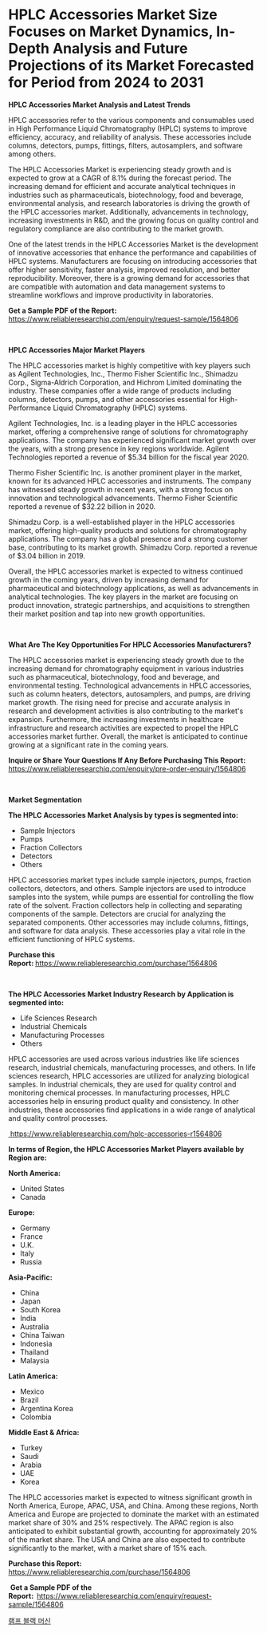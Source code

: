 <p><h1>HPLC Accessories Market Size Focuses on Market Dynamics, In-Depth Analysis and Future Projections of its Market Forecasted for Period from 2024 to 2031</h1></p><p><strong>HPLC Accessories Market Analysis and Latest Trends</strong></p>
<p><p>HPLC accessories refer to the various components and consumables used in High Performance Liquid Chromatography (HPLC) systems to improve efficiency, accuracy, and reliability of analysis. These accessories include columns, detectors, pumps, fittings, filters, autosamplers, and software among others.</p><p>The HPLC Accessories Market is experiencing steady growth and is expected to grow at a CAGR of 8.1% during the forecast period. The increasing demand for efficient and accurate analytical techniques in industries such as pharmaceuticals, biotechnology, food and beverage, environmental analysis, and research laboratories is driving the growth of the HPLC accessories market. Additionally, advancements in technology, increasing investments in R&D, and the growing focus on quality control and regulatory compliance are also contributing to the market growth.</p><p>One of the latest trends in the HPLC Accessories Market is the development of innovative accessories that enhance the performance and capabilities of HPLC systems. Manufacturers are focusing on introducing accessories that offer higher sensitivity, faster analysis, improved resolution, and better reproducibility. Moreover, there is a growing demand for accessories that are compatible with automation and data management systems to streamline workflows and improve productivity in laboratories.</p></p>
<p><strong>Get a Sample PDF of the Report:&nbsp;</strong> <a href="https://www.reliableresearchiq.com/enquiry/request-sample/1564806">https://www.reliableresearchiq.com/enquiry/request-sample/1564806</a></p>
<p>&nbsp;</p>
<p><strong>HPLC Accessories Major Market Players</strong></p>
<p><p>The HPLC accessories market is highly competitive with key players such as Agilent Technologies, Inc., Thermo Fisher Scientific Inc., Shimadzu Corp., Sigma-Aldrich Corporation, and Hichrom Limited dominating the industry. These companies offer a wide range of products including columns, detectors, pumps, and other accessories essential for High-Performance Liquid Chromatography (HPLC) systems.</p><p>Agilent Technologies, Inc. is a leading player in the HPLC accessories market, offering a comprehensive range of solutions for chromatography applications. The company has experienced significant market growth over the years, with a strong presence in key regions worldwide. Agilent Technologies reported a revenue of $5.34 billion for the fiscal year 2020.</p><p>Thermo Fisher Scientific Inc. is another prominent player in the market, known for its advanced HPLC accessories and instruments. The company has witnessed steady growth in recent years, with a strong focus on innovation and technological advancements. Thermo Fisher Scientific reported a revenue of $32.22 billion in 2020.</p><p>Shimadzu Corp. is a well-established player in the HPLC accessories market, offering high-quality products and solutions for chromatography applications. The company has a global presence and a strong customer base, contributing to its market growth. Shimadzu Corp. reported a revenue of $3.04 billion in 2019.</p><p>Overall, the HPLC accessories market is expected to witness continued growth in the coming years, driven by increasing demand for pharmaceutical and biotechnology applications, as well as advancements in analytical technologies. The key players in the market are focusing on product innovation, strategic partnerships, and acquisitions to strengthen their market position and tap into new growth opportunities.</p></p>
<p>&nbsp;</p>
<p><strong>What Are The Key Opportunities For HPLC Accessories Manufacturers?</strong></p>
<p><p>The HPLC accessories market is experiencing steady growth due to the increasing demand for chromatography equipment in various industries such as pharmaceutical, biotechnology, food and beverage, and environmental testing. Technological advancements in HPLC accessories, such as column heaters, detectors, autosamplers, and pumps, are driving market growth. The rising need for precise and accurate analysis in research and development activities is also contributing to the market's expansion. Furthermore, the increasing investments in healthcare infrastructure and research activities are expected to propel the HPLC accessories market further. Overall, the market is anticipated to continue growing at a significant rate in the coming years.</p></p>
<p><strong>Inquire or Share Your Questions If Any Before Purchasing This Report:</strong> <a href="https://www.reliableresearchiq.com/enquiry/pre-order-enquiry/1564806">https://www.reliableresearchiq.com/enquiry/pre-order-enquiry/1564806</a></p>
<p>&nbsp;</p>
<p><strong>Market Segmentation</strong></p>
<p><strong>The HPLC Accessories Market Analysis by types is segmented into:</strong></p>
<p><ul><li>Sample Injectors</li><li>Pumps</li><li>Fraction Collectors</li><li>Detectors</li><li>Others</li></ul></p>
<p><p>HPLC accessories market types include sample injectors, pumps, fraction collectors, detectors, and others. Sample injectors are used to introduce samples into the system, while pumps are essential for controlling the flow rate of the solvent. Fraction collectors help in collecting and separating components of the sample. Detectors are crucial for analyzing the separated components. Other accessories may include columns, fittings, and software for data analysis. These accessories play a vital role in the efficient functioning of HPLC systems.</p></p>
<p><strong>Purchase this Report:&nbsp;</strong><a href="https://www.reliableresearchiq.com/purchase/1564806">https://www.reliableresearchiq.com/purchase/1564806</a></p>
<p>&nbsp;</p>
<p><strong>The HPLC Accessories Market Industry Research by Application is segmented into:</strong></p>
<p><ul><li>Life Sciences Research</li><li>Industrial Chemicals</li><li>Manufacturing Processes</li><li>Others</li></ul></p>
<p><p>HPLC accessories are used across various industries like life sciences research, industrial chemicals, manufacturing processes, and others. In life sciences research, HPLC accessories are utilized for analyzing biological samples. In industrial chemicals, they are used for quality control and monitoring chemical processes. In manufacturing processes, HPLC accessories help in ensuring product quality and consistency. In other industries, these accessories find applications in a wide range of analytical and quality control processes.</p></p>
<p><a href="https://www.reliableresearchiq.com/hplc-accessories-r1564806">&nbsp;https://www.reliableresearchiq.com/hplc-accessories-r1564806</a></p>
<p><strong>In terms of Region, the HPLC Accessories Market Players available by Region are:</strong></p>
<p>
    <p> <strong> North America: </strong>
        <ul>
            <li>United States</li>
            <li>Canada</li>
        </ul>
        </p> 
    <p> <strong> Europe: </strong>
        <ul>
            <li>Germany</li>
            <li>France</li>
            <li>U.K.</li>
            <li>Italy</li>
            <li>Russia</li>
        </ul>
        </p> 
    <p> <strong> Asia-Pacific: </strong>
        <ul>
            <li>China</li>
            <li>Japan</li>
            <li>South Korea</li>
            <li>India</li>
            <li>Australia</li>
            <li>China Taiwan</li>
            <li>Indonesia</li>
            <li>Thailand</li>
            <li>Malaysia</li>
        </ul>
        </p> 
    <p> <strong> Latin America: </strong>
        <ul>
            <li>Mexico</li>
            <li>Brazil</li>
            <li>Argentina Korea</li>
            <li>Colombia</li>
        </ul>
        </p> 
    <p> <strong> Middle East & Africa: </strong>
        <ul>
            <li>Turkey</li>
            <li>Saudi</li>
            <li>Arabia</li>
            <li>UAE</li>
            <li>Korea</li>
        </ul>
    </p>
    </p>
<p><p>The HPLC accessories market is expected to witness significant growth in North America, Europe, APAC, USA, and China. Among these regions, North America and Europe are projected to dominate the market with an estimated market share of 30% and 25% respectively. The APAC region is also anticipated to exhibit substantial growth, accounting for approximately 20% of the market share. The USA and China are also expected to contribute significantly to the market, with a market share of 15% each.</p></p>
<p><strong>Purchase this Report: </strong><a href="https://www.reliableresearchiq.com/purchase/1564806">https://www.reliableresearchiq.com/purchase/1564806</a></p>
<p>&nbsp;<strong>Get a Sample PDF of the Report:&nbsp;&nbsp;</strong><a href="https://www.reliableresearchiq.com/enquiry/request-sample/1564806">https://www.reliableresearchiq.com/enquiry/request-sample/1564806</a></p>
<p><strong></strong></p>
<p><p><a href="https://github.com/vss5505pa7z1p/Market-Research-Report-List-3/blob/main/528859947718.md">램프 블랙 머신</a></p></p>